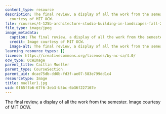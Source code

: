 ```yaml
---
content_type: resource
description: The final review, a display of all the work from the semester. Image
  courtesy of MIT OCW.
file: /courses/4-125b-architecture-studio-building-in-landscapes-fall-2005/0f65ffb667f63eb3b5bc6b36f227167e_mueller1.jpg
file_type: image/jpeg
image_metadata:
  caption: The final review, a display of all the work from the semester.
  credit: Image courtesy of MIT OCW.
  image-alt: The final review, a display of all the work from the semester.
learning_resource_types: []
license: https://creativecommons.org/licenses/by-nc-sa/4.0/
ocw_type: OCWImage
parent_title: Caitlin Mueller
parent_type: CourseSection
parent_uid: dcae75db-dd0b-fd3f-ae07-583e799dd1c4
resourcetype: Image
title: mueller1.jpg
uid: 0f65ffb6-67f6-3eb3-b5bc-6b36f227167e
---
```

The final review, a display of all the work from the semester. Image courtesy of MIT OCW.